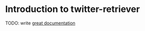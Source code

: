 # Introduction to twitter-retriever

TODO: write [great documentation](http://jacobian.org/writing/what-to-write/)
